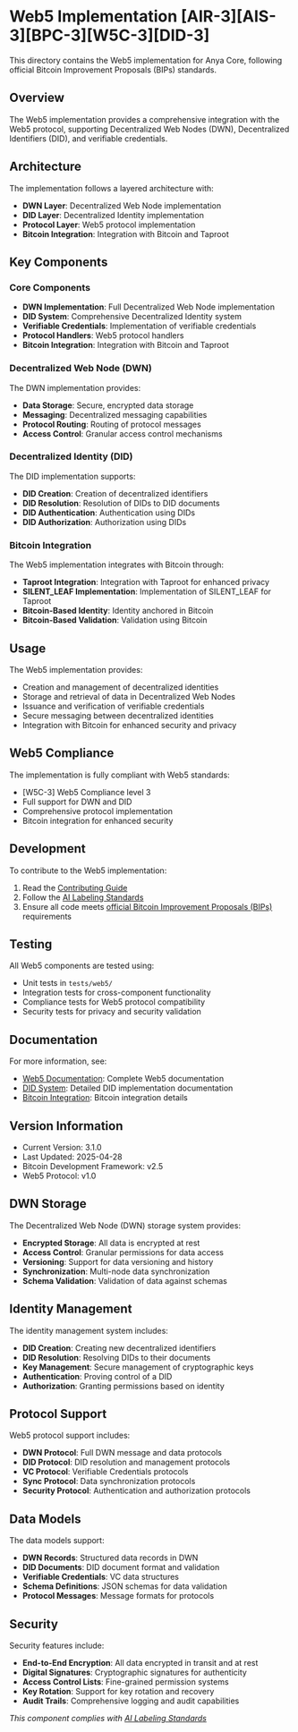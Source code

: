 # Web5 Implementation [AIR-3][AIS-3][BPC-3][W5C-3][DID-3]

This directory contains the Web5 implementation for Anya Core, following official Bitcoin Improvement Proposals (BIPs) standards.

## Overview

The Web5 implementation provides a comprehensive integration with the Web5 protocol, supporting Decentralized Web Nodes (DWN), Decentralized Identifiers (DID), and verifiable credentials.

## Architecture

The implementation follows a layered architecture with:

- **DWN Layer**: Decentralized Web Node implementation
- **DID Layer**: Decentralized Identity implementation
- **Protocol Layer**: Web5 protocol implementation
- **Bitcoin Integration**: Integration with Bitcoin and Taproot

## Key Components

### Core Components

- **DWN Implementation**: Full Decentralized Web Node implementation
- **DID System**: Comprehensive Decentralized Identity system
- **Verifiable Credentials**: Implementation of verifiable credentials
- **Protocol Handlers**: Web5 protocol handlers
- **Bitcoin Integration**: Integration with Bitcoin and Taproot

### Decentralized Web Node (DWN)

The DWN implementation provides:

- **Data Storage**: Secure, encrypted data storage
- **Messaging**: Decentralized messaging capabilities
- **Protocol Routing**: Routing of protocol messages
- **Access Control**: Granular access control mechanisms

### Decentralized Identity (DID)

The DID implementation supports:

- **DID Creation**: Creation of decentralized identifiers
- **DID Resolution**: Resolution of DIDs to DID documents
- **DID Authentication**: Authentication using DIDs
- **DID Authorization**: Authorization using DIDs

### Bitcoin Integration

The Web5 implementation integrates with Bitcoin through:

- **Taproot Integration**: Integration with Taproot for enhanced privacy
- **SILENT_LEAF Implementation**: Implementation of SILENT_LEAF for Taproot
- **Bitcoin-Based Identity**: Identity anchored in Bitcoin
- **Bitcoin-Based Validation**: Validation using Bitcoin

## Usage

The Web5 implementation provides:

- Creation and management of decentralized identities
- Storage and retrieval of data in Decentralized Web Nodes
- Issuance and verification of verifiable credentials
- Secure messaging between decentralized identities
- Integration with Bitcoin for enhanced security and privacy

## Web5 Compliance

The implementation is fully compliant with Web5 standards:

- [W5C-3] Web5 Compliance level 3
- Full support for DWN and DID
- Comprehensive protocol implementation
- Bitcoin integration for enhanced security

## Development

To contribute to the Web5 implementation:

1. Read the [Contributing Guide](../../dependencies/CONTRIBUTING.md)
2. Follow the [AI Labeling Standards](../../docs/AI_LABELING.md)
3. Ensure all code meets [official Bitcoin Improvement Proposals (BIPs)](../../docs/BIP_COMPLIANCE.md) requirements

## Testing

All Web5 components are tested using:

- Unit tests in `tests/web5/`
- Integration tests for cross-component functionality
- Compliance tests for Web5 protocol compatibility
- Security tests for privacy and security validation

## Documentation

For more information, see:

- [Web5 Documentation](README.md): Complete Web5 documentation
- [DID System](README.md): Detailed DID implementation documentation
- [Bitcoin Integration](../../docs/BIP_COMPLIANCE.md): Bitcoin integration details

## Version Information

- Current Version: 3.1.0
- Last Updated: 2025-04-28
- Bitcoin Development Framework: v2.5
- Web5 Protocol: v1.0

## DWN Storage

The Decentralized Web Node (DWN) storage system provides:

- **Encrypted Storage**: All data is encrypted at rest
- **Access Control**: Granular permissions for data access
- **Versioning**: Support for data versioning and history
- **Synchronization**: Multi-node data synchronization
- **Schema Validation**: Validation of data against schemas

## Identity Management

The identity management system includes:

- **DID Creation**: Creating new decentralized identifiers
- **DID Resolution**: Resolving DIDs to their documents
- **Key Management**: Secure management of cryptographic keys
- **Authentication**: Proving control of a DID
- **Authorization**: Granting permissions based on identity

## Protocol Support

Web5 protocol support includes:

- **DWN Protocol**: Full DWN message and data protocols
- **DID Protocol**: DID resolution and management protocols
- **VC Protocol**: Verifiable Credentials protocols
- **Sync Protocol**: Data synchronization protocols
- **Security Protocol**: Authentication and authorization protocols

## Data Models

The data models support:

- **DWN Records**: Structured data records in DWN
- **DID Documents**: DID document format and validation
- **Verifiable Credentials**: VC data structures
- **Schema Definitions**: JSON schemas for data validation
- **Protocol Messages**: Message formats for protocols

## Security

Security features include:

- **End-to-End Encryption**: All data encrypted in transit and at rest
- **Digital Signatures**: Cryptographic signatures for authenticity
- **Access Control Lists**: Fine-grained permission systems
- **Key Rotation**: Support for key rotation and recovery
- **Audit Trails**: Comprehensive logging and audit capabilities

*This component complies with [AI Labeling Standards](../../docs/AI_LABELING.md)*
